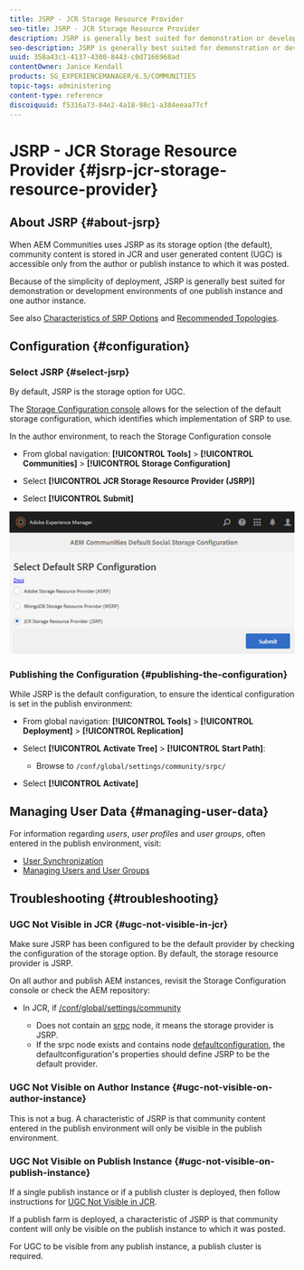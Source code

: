 ```yaml
---
title: JSRP - JCR Storage Resource Provider
seo-title: JSRP - JCR Storage Resource Provider
description: JSRP is generally best suited for demonstration or development environments of one publish instance and one author instance
seo-description: JSRP is generally best suited for demonstration or development environments of one publish instance and one author instance
uuid: 358a43c1-4137-4300-8443-c0d7166968ad
contentOwner: Janice Kendall
products: SG_EXPERIENCEMANAGER/6.5/COMMUNITIES
topic-tags: administering
content-type: reference
discoiquuid: f5316a73-84e2-4a18-98c1-a384eeaa77cf
---
```


# JSRP - JCR Storage Resource Provider {#jsrp-jcr-storage-resource-provider}

## About JSRP {#about-jsrp}

When AEM Communities uses JSRP as its storage option (the default), community content is stored in JCR and user generated content (UGC) is accessible only from the author or publish instance to which it was posted.

Because of the simplicity of deployment, JSRP is generally best suited for demonstration or development environments of one publish instance and one author instance.

See also [Characteristics of SRP Options](working-with-srp.md#characteristics-of-srp-options) and [Recommended Topologies](topologies.md).

## Configuration {#configuration}

### Select JSRP {#select-jsrp}

By default, JSRP is the storage option for UGC.

The [Storage Configuration console](srp-config.md) allows for the selection of the default storage configuration, which identifies which implementation of SRP to use.

In the author environment, to reach the Storage Configuration console

* From global navigation: **[!UICONTROL Tools]** > **[!UICONTROL Communities]** > **[!UICONTROL Storage Configuration]**

* Select **[!UICONTROL JCR Storage Resource Provider (JSRP)]**

* Select **[!UICONTROL Submit]**

![jsrp-configuration](assets/jsrp-configuration.png)

### Publishing the Configuration {#publishing-the-configuration}

While JSRP is the default configuration, to ensure the identical configuration is set in the publish environment:

* From global navigation: **[!UICONTROL Tools]** > **[!UICONTROL Deployment]** > **[!UICONTROL Replication]**
* Select **[!UICONTROL Activate Tree]** > **[!UICONTROL Start Path]**:

  * Browse to `/conf/global/settings/community/srpc/`

* Select **[!UICONTROL Activate]**

## Managing User Data {#managing-user-data}

For information regarding *users*, *user profiles* and *user groups*, often entered in the publish environment, visit:

* [User Synchronization](sync.md)
* [Managing Users and User Groups](users.md)

## Troubleshooting {#troubleshooting}

### UGC Not Visible in JCR {#ugc-not-visible-in-jcr}

Make sure JSRP has been configured to be the default provider by checking the configuration of the storage option. By default, the storage resource provider is JSRP.

On all author and publish AEM instances, revisit the Storage Configuration console or check the AEM repository:

* In JCR, if [/conf/global/settings/community](http://localhost:4502/crx/de/index.jsp#/conf/global/settings/community)

  * Does not contain an [srpc](http://localhost:4502/crx/de/index.jsp#/conf/global/settings/community/srpc) node, it means the storage provider is JSRP.
  * If the srpc node exists and contains node [defaultconfiguration](http://localhost:4502/crx/de/index.jsp#/conf/global/settings/community/srpc/defaultconfiguration), the defaultconfiguration's properties should define JSRP to be the default provider.

### UGC Not Visible on Author Instance {#ugc-not-visible-on-author-instance}

This is not a bug. A characteristic of JSRP is that community content entered in the publish environment will only be visible in the publish environment.

### UGC Not Visible on Publish Instance {#ugc-not-visible-on-publish-instance}

If a single publish instance or if a publish cluster is deployed, then follow instructions for [UGC Not Visible in JCR](#ugc-not-visible-in-jcr).

If a publish farm is deployed, a characteristic of JSRP is that community content will only be visible on the publish instance to which it was posted.

For UGC to be visible from any publish instance, a publish cluster is required.
